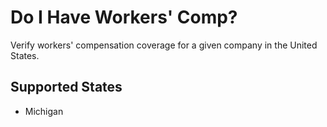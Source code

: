 # Do I Have Workers' Comp?

Verify workers' compensation coverage for a given company in the United States.

## Supported States

- Michigan
